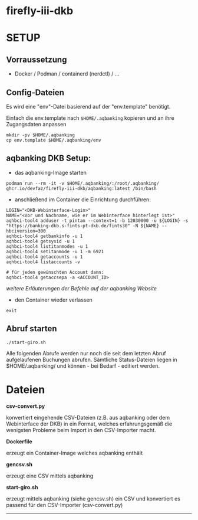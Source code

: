 # firefly-iii-dkb 

# SETUP

## Vorraussetzung

* Docker / Podman / containerd (nerdctl) / ...

## Config-Dateien

Es wird eine "env"-Datei basierend auf der "env.template" benötigt.

Einfach die env.template nach `$HOME/.aqbanking` kopieren und an ihre Zugangsdaten anpassen
```
mkdir -pv $HOME/.aqbanking
cp env.template $HOME/.aqbanking/env
```

## aqbanking DKB Setup:

* das aqbanking-Image starten

```
podman run --rm -it -v $HOME/.aqbanking/:/root/.aqbanking/ ghcr.io/devfaz/firefly-iii-dkb/aqbanking:latest /bin/bash
```

* anschließend im Container die Einrichtung durchführen:

```
LOGIN="<DKB-Webinterface-Login>"
NAME="<Vor und Nachname, wie er im Webinterface hinterlegt ist>"
aqhbci-tool4 adduser -t pintan --context=1 -b 12030000 -u ${LOGIN} -s "https://banking-dkb.s-fints-pt-dkb.de/fints30" -N ${NAME} --hbciversion=300
aqhbci-tool4 getbankinfo -u 1
aqhbci-tool4 getsysid -u 1
aqhbci-tool4 listitanmodes -u 1
aqhbci-tool4 setitanmode -u 1 -m 6921
aqhbci-tool4 getaccounts -u 1
aqhbci-tool4 listaccounts -v

# für jeden gewünschten Account dann:
aqhbci-tool4 getaccsepa -a <ACCOUNT_ID>
```
*weitere Erläuterungen der Befehle auf der aqbanking Website*

* den Container wieder verlassen
```
exit
```

## Abruf starten

```
./start-giro.sh
```

Alle folgenden Abrufe werden nur noch die seit dem letzten Abruf aufgelaufenen Buchungen abrufen.
Sämtliche Status-Dateien liegen in $HOME/.aqbanking/ und können - bei Bedarf - editiert werden.

# Dateien

**csv-convert.py**

konvertiert eingehende CSV-Dateien (z.B. aus aqbanking oder dem Webinterface der DKB) in ein Format, welches erfahrungsgemäß die wenigsten Probleme beim Import in den CSV-Importer macht.

**Dockerfile**

erzeugt ein Container-Image welches aqbanking enthält

**gencsv.sh**

erzeugt eine CSV mittels aqbanking

**start-giro.sh**

erzeugt mittels aqbanking (siehe gencsv.sh) ein CSV und konvertiert es passend für den CSV-Importer (csv-convert.py)


---
